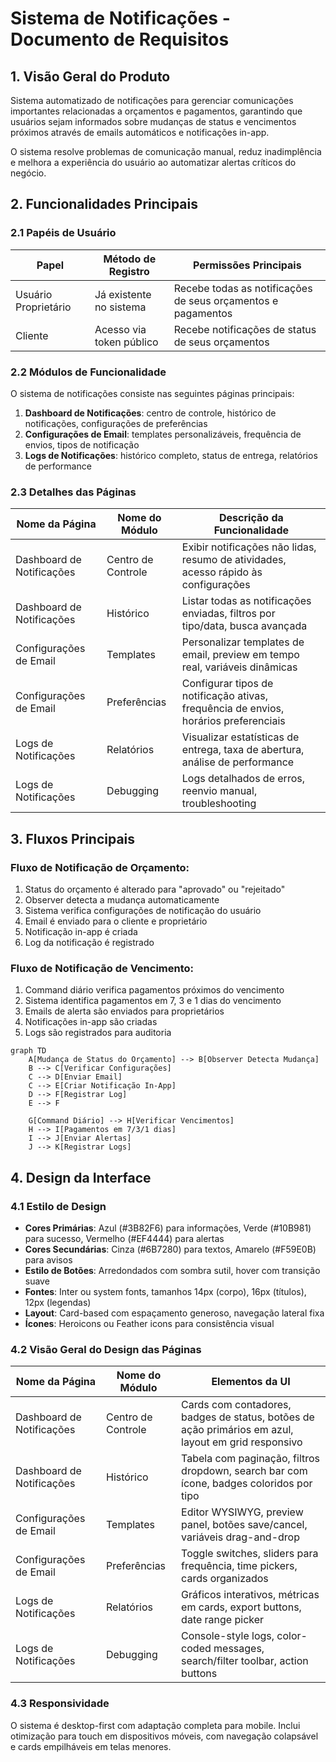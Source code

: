 # Sistema de Notificações - Documento de Requisitos

## 1. Visão Geral do Produto

Sistema automatizado de notificações para gerenciar comunicações importantes relacionadas a orçamentos e pagamentos, garantindo que usuários sejam informados sobre mudanças de status e vencimentos próximos através de emails automáticos e notificações in-app.

O sistema resolve problemas de comunicação manual, reduz inadimplência e melhora a experiência do usuário ao automatizar alertas críticos do negócio.

## 2. Funcionalidades Principais

### 2.1 Papéis de Usuário

| Papel | Método de Registro | Permissões Principais |
|-------|-------------------|----------------------|
| Usuário Proprietário | Já existente no sistema | Recebe todas as notificações de seus orçamentos e pagamentos |
| Cliente | Acesso via token público | Recebe notificações de status de seus orçamentos |

### 2.2 Módulos de Funcionalidade

O sistema de notificações consiste nas seguintes páginas principais:

1. **Dashboard de Notificações**: centro de controle, histórico de notificações, configurações de preferências
2. **Configurações de Email**: templates personalizáveis, frequência de envios, tipos de notificação
3. **Logs de Notificações**: histórico completo, status de entrega, relatórios de performance

### 2.3 Detalhes das Páginas

| Nome da Página | Nome do Módulo | Descrição da Funcionalidade |
|----------------|----------------|----------------------------|
| Dashboard de Notificações | Centro de Controle | Exibir notificações não lidas, resumo de atividades, acesso rápido às configurações |
| Dashboard de Notificações | Histórico | Listar todas as notificações enviadas, filtros por tipo/data, busca avançada |
| Configurações de Email | Templates | Personalizar templates de email, preview em tempo real, variáveis dinâmicas |
| Configurações de Email | Preferências | Configurar tipos de notificação ativas, frequência de envios, horários preferenciais |
| Logs de Notificações | Relatórios | Visualizar estatísticas de entrega, taxa de abertura, análise de performance |
| Logs de Notificações | Debugging | Logs detalhados de erros, reenvio manual, troubleshooting |

## 3. Fluxos Principais

### Fluxo de Notificação de Orçamento:
1. Status do orçamento é alterado para "aprovado" ou "rejeitado"
2. Observer detecta a mudança automaticamente
3. Sistema verifica configurações de notificação do usuário
4. Email é enviado para o cliente e proprietário
5. Notificação in-app é criada
6. Log da notificação é registrado

### Fluxo de Notificação de Vencimento:
1. Command diário verifica pagamentos próximos do vencimento
2. Sistema identifica pagamentos em 7, 3 e 1 dias do vencimento
3. Emails de alerta são enviados para proprietários
4. Notificações in-app são criadas
5. Logs são registrados para auditoria

```mermaid
graph TD
    A[Mudança de Status do Orçamento] --> B[Observer Detecta Mudança]
    B --> C[Verificar Configurações]
    C --> D[Enviar Email]
    C --> E[Criar Notificação In-App]
    D --> F[Registrar Log]
    E --> F
    
    G[Command Diário] --> H[Verificar Vencimentos]
    H --> I[Pagamentos em 7/3/1 dias]
    I --> J[Enviar Alertas]
    J --> K[Registrar Logs]
```

## 4. Design da Interface

### 4.1 Estilo de Design

- **Cores Primárias**: Azul (#3B82F6) para informações, Verde (#10B981) para sucesso, Vermelho (#EF4444) para alertas
- **Cores Secundárias**: Cinza (#6B7280) para textos, Amarelo (#F59E0B) para avisos
- **Estilo de Botões**: Arredondados com sombra sutil, hover com transição suave
- **Fontes**: Inter ou system fonts, tamanhos 14px (corpo), 16px (títulos), 12px (legendas)
- **Layout**: Card-based com espaçamento generoso, navegação lateral fixa
- **Ícones**: Heroicons ou Feather icons para consistência visual

### 4.2 Visão Geral do Design das Páginas

| Nome da Página | Nome do Módulo | Elementos da UI |
|----------------|----------------|-----------------|
| Dashboard de Notificações | Centro de Controle | Cards com contadores, badges de status, botões de ação primários em azul, layout em grid responsivo |
| Dashboard de Notificações | Histórico | Tabela com paginação, filtros dropdown, search bar com ícone, badges coloridos por tipo |
| Configurações de Email | Templates | Editor WYSIWYG, preview panel, botões save/cancel, variáveis drag-and-drop |
| Configurações de Email | Preferências | Toggle switches, sliders para frequência, time pickers, cards organizados |
| Logs de Notificações | Relatórios | Gráficos interativos, métricas em cards, export buttons, date range picker |
| Logs de Notificações | Debugging | Console-style logs, color-coded messages, search/filter toolbar, action buttons |

### 4.3 Responsividade

O sistema é desktop-first com adaptação completa para mobile. Inclui otimização para touch em dispositivos móveis, com navegação colapsável e cards empilháveis em telas menores.